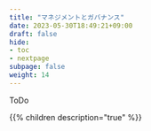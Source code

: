 ```yaml
---
title: "マネジメントとガバナンス"
date: 2023-05-30T18:49:21+09:00
draft: false
hide:
- toc
- nextpage
subpage: false
weight: 14
---
```


ToDo

<!--more-->

{{% children description="true"   %}}